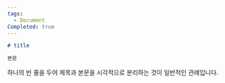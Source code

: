 ```yaml
---
tags:
  - Document
Completed: true
---
```

```markdown
# title

본문
```

하나의 빈 줄을 두어 제목과 본문을 시각적으로 분리하는 것이 일반적인 관례입니다.